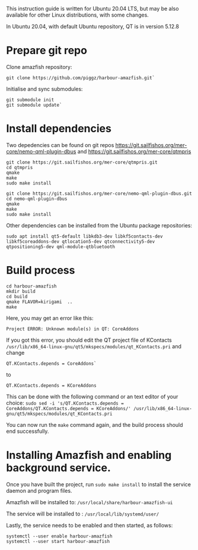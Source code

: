 This instruction guide is written for Ubuntu 20.04 LTS, but may be also available for other Linux distributions, with some changes. 

In Ubuntu 20.04, with default Ubuntu repository, QT is in version 5.12.8


# Prepare git repo
Clone amazfish repository:

```
git clone https://github.com/piggz/harbour-amazfish.git`
```

Initialise and sync submodules:
```
git submodule init 
git submodule update`
```

# Install dependencies

Two depedencies can be found on git repos
https://git.sailfishos.org/mer-core/nemo-qml-plugin-dbus
and
https://git.sailfishos.org/mer-core/qtmpris

```
git clone https://git.sailfishos.org/mer-core/qtmpris.git
cd qtmpris
qmake
make
sudo make install
```

```
git clone https://git.sailfishos.org/mer-core/nemo-qml-plugin-dbus.git
cd nemo-qml-plugin-dbus
qmake
make
sudo make install
```
Other dependencies can be installed from the Ubuntu package repositories:
```
sudo apt install qt5-default libkdb3-dev libkf5contacts-dev libkf5coreaddons-dev qtlocation5-dev qtconnectivity5-dev qtpositioning5-dev qml-module-qtbluetooth
```

# Build process

```
cd harbour-amazfish
mkdir build
cd build
qmake FLAVOR=kirigami  ..
make
```

Here, you may get an error like this:

```
Project ERROR: Unknown module(s) in QT: CoreAddons
```

If you got this error, you should edit the QT project file of KContacts `/usr/lib/x86_64-linux-gnu/qt5/mkspecs/modules/qt_KContacts.pri`
and change 
```
QT.KContacts.depends = CoreAddons`
```
to 
```
QT.KContacts.depends = KCoreAddons
```

This can be done with the following command or an text editor of your choice:
`sudo sed -i 's/QT.KContacts.depends = CoreAddons/QT.KContacts.depends = KCoreAddons/' /usr/lib/x86_64-linux-gnu/qt5/mkspecs/modules/qt_KContacts.pri`

You can now run the `make` command again, and the build process should end successfully.

# Installing Amazfish and enabling background service. 
Once you have built the project, run `sudo make install` to install the service daemon and program files. 

Amazfish will be installed to: `/usr/local/share/harbour-amazfish-ui`

The service will be installed to : `/usr/local/lib/systemd/user/`

Lastly, the service needs to be enabled and then started, as follows:

```
systemctl --user enable harbour-amazfish
systemctl --user start harbour-amazfish
```
